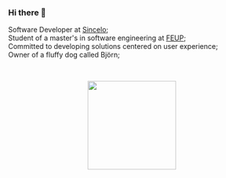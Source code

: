 ### Hi there 👋

Software Developer at [Sincelo](https://www.sincelo.pt);<br>
Student of a master's in software engineering at [FEUP](https://www.up.pt/portal/pt/feup/);<br>
Committed to developing solutions centered on user experience;<br>
Owner of a fluffy dog called Björn;<br>

<br><div align="center">
  <a href="https://github.com/mrgarciamanuel">
  <img height="180em" src="https://github-readme-stats.vercel.app/api/top-langs/?username=mrgarciamanuel&layout=compact&langs_count=8&theme=github_dark"/>
</div>

